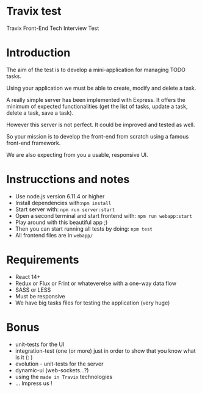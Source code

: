 # Travix test

Travix Front-End Tech Interview Test

# Introduction

The aim of the test is to develop a mini-application for managing TODO tasks.

Using your application we must be able to create, modify and delete a task.

A really simple server has been implemented with Express. It offers the minimum of expected functionalities (get the list of tasks, update a task, delete a task, save a task).

However this server is not perfect. It could be improved and tested as well.

So your mission is to develop the front-end from scratch using a famous front-end framework.

We are also expecting from you a usable, responsive UI.

# Instrucctions and notes

* Use node.js version 6.11.4 or higher
* Install dependencies with:`npm install`
* Start server with: `npm run server:start`
* Open a second terminal and start frontend with: `npm run webapp:start`
* Play around with this beautiful app ;)
* Then you can start running all tests by doing: `npm test`
* All frontend files are in `webapp/`

# Requirements

* React 14+
* Redux or Flux or Frint or whateverelse with a one-way data flow
* SASS or LESS
* Must be responsive
* We have big tasks files for testing the application (very huge)

# Bonus

* unit-tests for the UI
* integration-test (one (or more) just in order to show that you know what is it (: )
* evolution - unit-tests for the server
* dynamic-ui (web-sockets...?)
* using the `made in Travix` technologies
* ... Impress us !
